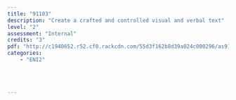 ```yaml
---
title: "91103"
description: "Create a crafted and controlled visual and verbal text"
level: "2"
assessment: "Internal"
credits: "3"
pdf: "http://c1940652.r52.cf0.rackcdn.com/55d3f162b8d39a024c000296/as91103.pdf"
categories:
    - "ENI2"
    
    
    
    
---
```

